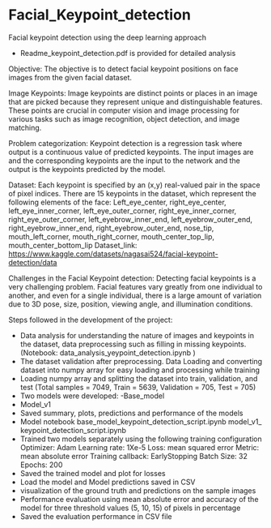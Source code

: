 # Facial_Keypoint_detection
Facial keypoint detection using the deep learning approach

- Readme_keypoint_detection.pdf is provided for detailed analysis 

Objective: The objective is to detect facial keypoint positions on face images from the given facial dataset. 

Image Keypoints:
Image keypoints are distinct points or places in an image that are picked because they represent unique and distinguishable features. 
These points are crucial in computer vision and image processing for various tasks such as image recognition, object detection, and image matching. 

Problem categorization:
Keypoint detection is a regression task where output is a continuous value of predicted keypoints. The input images are and the corresponding keypoints are the input to the network and the output is the keypoints predicted by the model.

Dataset: 
Each keypoint is specified by an (x,y) real-valued pair in the space of pixel indices. There are 15 keypoints in the dataset, which represent the following elements of the face:
Left_eye_center, right_eye_center, left_eye_inner_corner, left_eye_outer_corner, right_eye_inner_corner, right_eye_outer_corner, left_eyebrow_inner_end, left_eyebrow_outer_end, right_eyebrow_inner_end, right_eyebrow_outer_end, nose_tip, mouth_left_corner, mouth_right_corner, mouth_center_top_lip, mouth_center_bottom_lip
Dataset_link: https://www.kaggle.com/datasets/nagasai524/facial-keypoint-detection/data 

Challenges in the Facial Keypoint detection:
Detecting facial keypoints is a very challenging problem. Facial features vary greatly from one individual to another, and even for a single individual, there is a large amount of variation due to 3D pose, size, position, viewing angle, and illumination conditions.

Steps followed in the development of the project:
- Data analysis for understanding the nature of images and keypoints in the dataset, data preprocessing such as filling in missing keypoints.
(Notebook: data_analysis_yeypoint_detection.ipynb )
- The dataset validation after preprocessing.
Data Loading and converting dataset into numpy array for easy loading and processing while training
- Loading numpy array and splitting the dataset into train, validation, and test (Total samples = 7049, Train = 5639, Validation = 705, Test = 705)
- Two models were developed:
-Base_model
- Model_v1
- Saved summary, plots, predictions and performance of the models
- Model notebook
base_model_keypoint_detection_script.ipynb
model_v1_ keypoint_detection_script.ipynb
- Trained two models separately using the following training configuration
Optimizer: Adam
Learning rate: 1Xe-5
Loss: mean squared error
Metric: mean absolute error
Training callback: EarlyStopping
Batch Size: 32
Epochs: 200
- Saved the trained model and plot for losses
- Load the model and Model predictions saved in CSV
- visualization of the ground truth and predictions on the sample images
- Performance evaluation using mean absolute error and accuracy of the model for three threshold values (5, 10, 15) of pixels in percentage
- Saved the evaluation performance in CSV file
